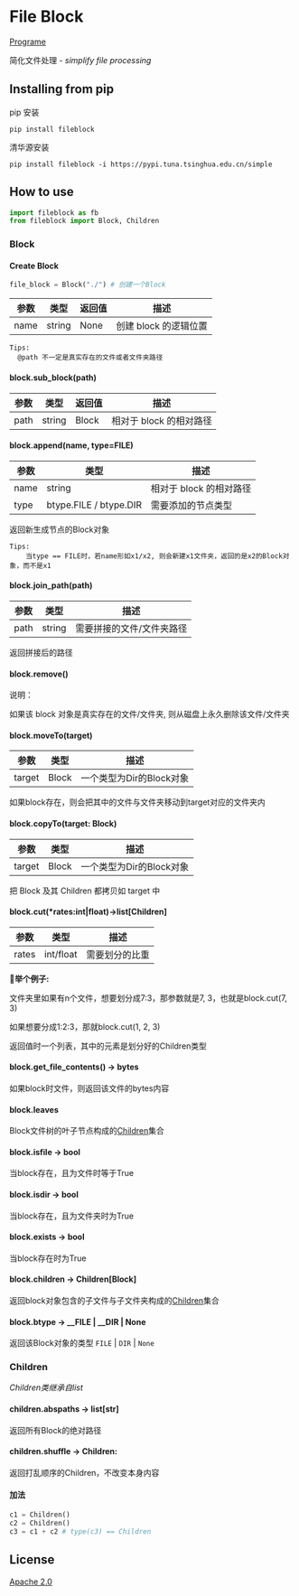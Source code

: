 # File Block

[Programe](https://github.com/miaobuao/fileblock)

简化文件处理 - *simplify file processing*

<!-- [](https://github.com/miaobuao/fileblock/todo.md) -->
## Installing from pip

pip 安装

```shell
pip install fileblock
```

清华源安装

```shell
pip install fileblock -i https://pypi.tuna.tsinghua.edu.cn/simple
```

## How to use

```python
import fileblock as fb
from fileblock import Block, Children
```

### Block

#### Create Block

```python
file_block = Block("./") # 创建一个Block
```

| 参数 | 类型   | 返回值 | 描述                  |
| ---- | ------ | ------ | --------------------- |
| name | string | None   | 创建 block 的逻辑位置 |

```text
Tips:
  @path 不一定是真实存在的文件或者文件夹路径
```

#### block.sub_block(path)

| 参数 | 类型   | 返回值 | 描述                    |
| ---- | ------ | ------ | -----------------------|
| path | string | Block  | 相对于 block 的相对路径 |

#### block.append(name, type=FILE)

| 参数 | 类型   | 描述                    |
| ---- | ------ | -----------------------|
| name | string   | 相对于 block 的相对路径 |
| type | btype.FILE / btype.DIR | 需要添加的节点类型 |

返回新生成节点的Block对象

```text
Tips:
    当type == FILE时，若name形如x1/x2, 则会新建x1文件夹，返回的是x2的Block对象，而不是x1
```

#### block.join_path(path)

| 参数 | 类型   |描述                    |
| ---- | ------ |-----------------------|
| path | string| 需要拼接的文件/文件夹路径 |

返回拼接后的路径

#### block.remove()

说明：

如果该 block 对象是真实存在的文件/文件夹, 则从磁盘上永久删除该文件/文件夹

#### block.moveTo(target)

| 参数 | 类型   |描述                    |
| ---- | ------ |-----------------------|
| target | Block| 一个类型为Dir的Block对象|

如果block存在，则会把其中的文件与文件夹移动到target对应的文件夹内

#### block.copyTo(target: Block)

| 参数 | 类型   |描述                    |
| ---- | ------ |-----------------------|
| target | Block| 一个类型为Dir的Block对象|

把 Block 及其 Children 都拷贝如 target 中

#### block.cut(\*rates:int|float)->list[Children]

| 参数 | 类型   |描述                    |
| ---- | ------ |-----------------------|
| rates | int/float| 需要划分的比重|

**🌰举个例子:**

文件夹里如果有n个文件，想要划分成7:3，那参数就是7, 3，也就是block.cut(7, 3)

如果想要分成1:2:3，那就block.cut(1, 2, 3)

返回值时一个列表，其中的元素是划分好的Children类型

#### block.get_file_contents() -> bytes

如果block时文件，则返回该文件的bytes内容

#### block.leaves

Block文件树的叶子节点构成的[Children](#children)集合

#### block.isfile -> bool

当block存在，且为文件时等于True

#### block.isdir -> bool

当block存在，且为文件夹时为True

#### block.exists -> bool

当block存在时为True

#### block.children -> Children[Block]

返回block对象包含的子文件与子文件夹构成的[Children](#children)集合

#### block.btype ->  __FILE | __DIR | None

返回该Block对象的类型 ```FILE``` | ```DIR``` | ```None```
### Children

*Children类继承自list*
#### children.abspaths -> list[str]

返回所有Block的绝对路径

#### children.shuffle -> Children:

返回打乱顺序的Children，不改变本身内容

#### 加法

```python
c1 = Children()
c2 = Children()
c3 = c1 + c2 # type(c3) == Children
```

## License

[Apache 2.0](https://github.com/miaobuao/fileblock/blob/main/LICENSE)

